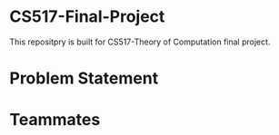 # CS517-Final-Project
This repositpry is built for CS517-Theory of Computation final project.

# Problem Statement

# Teammates
